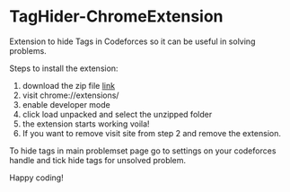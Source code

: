 # TagHider-ChromeExtension

Extension to hide Tags in Codeforces so it can be useful in solving problems.


Steps to install the extension:
1. download the zip file [link](https://github.com/RAJAGOPALAN-GANGADHARAN/TagHider-ChromeExtension/releases/tag/v1)
2. visit chrome://extensions/
3. enable developer mode
4. click load unpacked and select the unzipped folder
5. the extension starts working voila!
6. If you want to remove visit site from step 2 and remove the extension.


To hide tags in main problemset page go to settings on your codeforces handle and tick hide tags for unsolved problem.


Happy coding!
